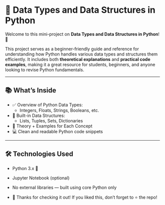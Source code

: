# 📘 Data Types and Data Structures in Python

Welcome to this mini-project on **Data Types and Data Structures in Python**! 🐍

This project serves as a beginner-friendly guide and reference for understanding how Python handles various data types and structures them efficiently. It includes both **theoretical explanations** and **practical code examples**, making it a great resource for students, beginners, and anyone looking to revise Python fundamentals.

---

## 📚 What’s Inside

- ✅ Overview of Python Data Types:
  - Integers, Floats, Strings, Booleans, etc.
- 🧱 Built-in Data Structures:
  - Lists, Tuples, Sets, Dictionaries
- 🧠 Theory + Examples for Each Concept
- 💻 Clean and readable Python code snippets

---

## 🛠️ Technologies Used

- Python 3.x 🐍
- Jupyter Notebook (optional)
- No external libraries — built using core Python only

- 🙌 Thanks for checking it out!
If you liked this, don’t forget to ⭐ the repo!






